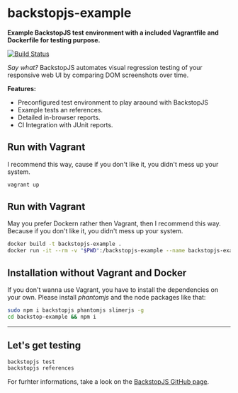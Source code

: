 # backstopjs-example
**Example BackstopJS test environment with a included Vagrantfile and Dockerfile for testing purpose.**

[![Build Status](https://travis-ci.org/vergissberlin/backstopjs-example.svg?branch=master)](https://travis-ci.org/vergissberlin/backstopjs-example)

_Say what?_ BackstopJS automates visual regression testing of your responsive web UI by comparing DOM screenshots over time.

**Features:**

- Preconfigured test environment to play araound with BackstopJS
- Example tests an references.
- Detailed in-browser reports.
- CI Integration with JUnit reports.

## Run with Vagrant
I recommend this way, cause if you don't like it, you didn't mess up your system.

```sh
vagrant up
```

## Run with Vagrant
May you prefer Dockern rather then Vagrant, then I recommend this way. Because if you don't like it, you didn't mess up your system.

```sh
docker build -t backstopjs-example .
docker run -it --rm -v "$PWD":/backstopjs-example --name backstopjs-example-container backstopjs-example bash
```


## Installation without Vagrant and Docker
If you don't wanna use Vagrant, you have to install the dependencies on your own. Please install _phantomjs_ and the node packages like that:

```sh
sudo npm i backstopjs phantomjs slimerjs -g
cd backstop-example && npm i
```


----


## Let's get testing
```sh
backstopjs test
backstopjs references
```
 For furhter informations, take a look on the [BackstopJS GitHub page](https://github.com/garris/BackstopJS).
